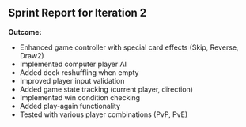 ## Sprint Report for Iteration 2

**Outcome:**

- Enhanced game controller with special card effects (Skip, Reverse, Draw2)
- Implemented computer player AI
- Added deck reshuffling when empty
- Improved player input validation
- Added game state tracking (current player, direction)
- Implemented win condition checking
- Added play-again functionality
- Tested with various player combinations (PvP, PvE)
